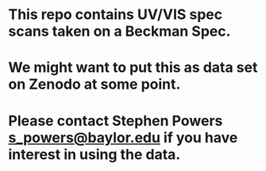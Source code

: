 # This repo contains UV/VIS spec scans taken on a Beckman Spec.
# We might want to put this as data set on Zenodo at some point. 
# Please contact Stephen Powers s_powers@baylor.edu if you have interest in using the data. 
